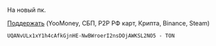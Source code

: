 На новый пк.

<a href="https://zelenka.guru/payment/balance-transfer?user_id=6276044&hold=1&from_card=1&_noRedirect=1">Поддержать</a> (YooMoney, СБП, P2P РФ карт, Крипта, Binance, Steam)

```md
UQANvULx1xY1h4cAfkGjnHE-NwBWroerI2nsDOjAWKSL2NO5 - TON
```
